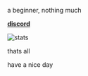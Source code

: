 a beginner, nothing much


**[discord](https://discord.com/users/798878848098762793)**

![stats](https://github-readme-stats.vercel.app/api?username=dat7726&show_icons=true&count_private=false&theme=dark)



thats all

have a nice day
